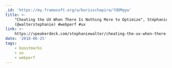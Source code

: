 ```yaml
---
_id: 'https://my.framasoft.org/u/borisschapira/?UDMqyw'
title: >-
    "Cheating the UX When There Is Nothing More to Optimize", Stéphanie Walter
    (@walterstephanie) #webperf #ux
link: >-
    https://speakerdeck.com/stephaniewalter/cheating-the-ux-when-there-is-nothing-more-to-optimise
date: '2018-06-25'
tags:
    - boostmarks
    - ux
    - webperf
---
```


<div class="markdown"><p></p></div>
